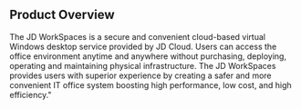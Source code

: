 ## Product Overview
The JD WorkSpaces is a secure and convenient cloud-based virtual Windows desktop service provided by JD Cloud. Users can access the office environment anytime and anywhere without purchasing, deploying, operating and maintaining physical infrastructure. The JD WorkSpaces provides users with superior experience by creating a safer and more convenient IT office system boosting high performance, low cost, and high efficiency."
